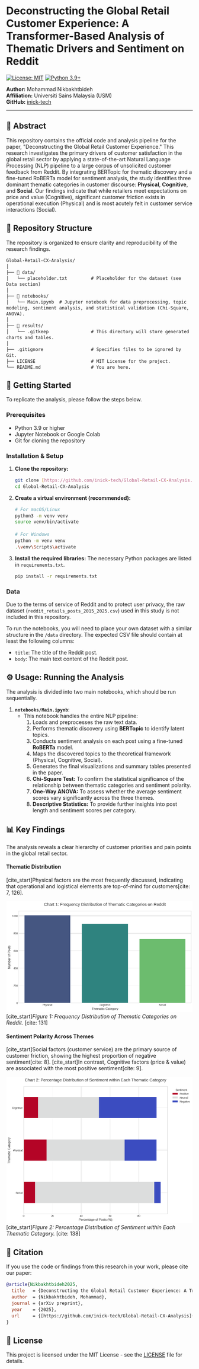 # Deconstructing the Global Retail Customer Experience: A Transformer-Based Analysis of Thematic Drivers and Sentiment on Reddit

[![License: MIT](https://img.shields.io/badge/License-MIT-yellow.svg)](https://opensource.org/licenses/MIT)
[![Python 3.9+](https://img.shields.io/badge/python-3.9+-blue.svg)](https://www.python.org/downloads/release/python-390/)

**Author:** Mohammad Nikbakhtbideh  
**Affiliation:** Universiti Sains Malaysia (USM)  
**GitHub:** [inick-tech](https://github.com/inick-tech)

---

## 📝 Abstract
This repository contains the official code and analysis pipeline for the paper, "Deconstructing the Global Retail Customer Experience." This research investigates the primary drivers of customer satisfaction in the global retail sector by applying a state-of-the-art Natural Language Processing (NLP) pipeline to a large corpus of unsolicited customer feedback from Reddit. By integrating BERTopic for thematic discovery and a fine-tuned RoBERTa model for sentiment analysis, the study identifies three dominant thematic categories in customer discourse: **Physical**, **Cognitive**, and **Social**. Our findings indicate that while retailers meet expectations on price and value (Cognitive), significant customer friction exists in operational execution (Physical) and is most acutely felt in customer service interactions (Social).

## 📂 Repository Structure
The repository is organized to ensure clarity and reproducibility of the research findings.

```
Global-Retail-CX-Analysis/
│
├── 📂 data/
│   └── placeholder.txt         # Placeholder for the dataset (see Data section)
│
├── 📂 notebooks/
│   └── Main.ipynb  # Jupyter notebook for data preprocessing, topic modeling, sentiment analysis, and statistical validation (Chi-Square, ANOVA).
│
├── 📂 results/
│   └── .gitkeep                # This directory will store generated charts and tables.
│
├── .gitignore                  # Specifies files to be ignored by Git.
├── LICENSE                     # MIT License for the project.
└── README.md                   # You are here.
```

## 🚀 Getting Started
To replicate the analysis, please follow the steps below.

### Prerequisites

* Python 3.9 or higher
* Jupyter Notebook or Google Colab
* Git for cloning the repository

### Installation & Setup

1.  **Clone the repository:**
    ```bash
    git clone [https://github.com/inick-tech/Global-Retail-CX-Analysis.git](https://github.com/inick-tech/Global-Retail-CX-Analysis.git)
    cd Global-Retail-CX-Analysis
    ```

2.  **Create a virtual environment (recommended):**
    ```bash
    # For macOS/Linux
    python3 -m venv venv
    source venv/bin/activate

    # For Windows
    python -m venv venv
    .\venv\Scripts\activate
    ```

3.  **Install the required libraries:**
    The necessary Python packages are listed in `requirements.txt`.
    ```bash
    pip install -r requirements.txt
    ```

### Data

Due to the terms of service of Reddit and to protect user privacy, the raw dataset (`reddit_retails_posts_2015_2025.csv`) used in this study is not included in this repository.

To run the notebooks, you will need to place your own dataset with a similar structure in the `/data` directory. The expected CSV file should contain at least the following columns:
* `title`: The title of the Reddit post.
* `body`: The main text content of the Reddit post.

## ⚙️ Usage: Running the Analysis

The analysis is divided into two main notebooks, which should be run sequentially.

1.  **`notebooks/Main.ipynb`**:
    * This notebook handles the entire NLP pipeline:
        1.  Loads and preprocesses the raw text data.
        2.  Performs thematic discovery using **BERTopic** to identify latent topics.
        3.  Conducts sentiment analysis on each post using a fine-tuned **RoBERTa** model.
        4.  Maps the discovered topics to the theoretical framework (Physical, Cognitive, Social).
        5.  Generates the final visualizations and summary tables presented in the paper.
        6.  **Chi-Square Test:** To confirm the statistical significance of the relationship between thematic categories and sentiment polarity.
        7.  **One-Way ANOVA:** To assess whether the average sentiment scores vary significantly across the three themes.
        8.  **Descriptive Statistics:** To provide further insights into post length and sentiment scores per category.

## 📊 Key Findings

The analysis reveals a clear hierarchy of customer priorities and pain points in the global retail sector.

#### Thematic Distribution
[cite_start]Physical factors are the most frequently discussed, indicating that operational and logistical elements are top-of-mind for customers[cite: 7, 126].

![Frequency Distribution of Thematic Categories](./results/charts/Figure%201%20Frequency%20Distribution%20of%20Thematic%20Categories%20on%20Reddit.png)
[cite_start]*Figure 1: Frequency Distribution of Thematic Categories on Reddit.* [cite: 131]

#### Sentiment Polarity Across Themes
[cite_start]Social factors (customer service) are the primary source of customer friction, showing the highest proportion of negative sentiment[cite: 8]. [cite_start]In contrast, Cognitive factors (price & value) are associated with the most positive sentiment[cite: 9].

![Percentage Distribution of Sentiment within Each Thematic Category](./results/charts/Figure%202%20Percentage%20Distribution%20of%20Sentiment%20within%20Each%20Thematic%20Category.png)
[cite_start]*Figure 2: Percentage Distribution of Sentiment within Each Thematic Category.* [cite: 138]


## 📄 Citation
If you use the code or findings from this research in your work, please cite our paper:

```bibtex
@article{Nikbakhtbideh2025,
  title   = {Deconstructing the Global Retail Customer Experience: A Transformer-Based Analysis of Thematic Drivers and Sentiment on Reddit},
  author  = {Nikbakhtbideh, Mohammad},
  journal = {arXiv preprint},
  year    = {2025},
  url     = {[https://github.com/inick-tech/Global-Retail-CX-Analysis](https://github.com/inick-tech/Global-Retail-CX-Analysis)}
}
```

## 📜 License
This project is licensed under the MIT License - see the [LICENSE](LICENSE) file for details.
